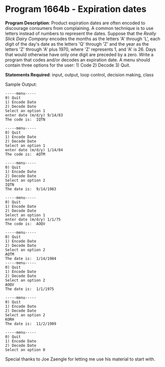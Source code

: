 # Program 1664b - Expiration dates

**Program Description**:  Product expiration dates are often encoded to discourage consumers from complaining.  A common technique is to use letters instead of numbers to represent the dates.  Suppose that the _Really Slick Dairy Company_ encodes the months as the letters 'A' through 'L', each digit of the day's date as the letters 'Q' through 'Z' and the year as the letters 'Z' through 'A' plus 1970, where 'Z' represents 1, and 'A' is 26.  Days that would otherwise have only one digit are preceded by a zero.  Write a program that codes and/or decodes an expiration date.  A menu should contain three options for the user: 1) Code 2) Decode 3) Quit.

**Statements Required**:  input, output, loop control, decision making, class

Sample Output: 

	-----menu-----
	0) Quit
	1) Encode Date
	2) Decode Date
	Select an option 1
	enter date (m/d/y) 9/14/83
	The code is:  IQTN
	
	-----menu-----
	0) Quit
	1) Encode Date
	2) Decode Date
	Select an option 1
	enter date (m/d/y) 1/14/84
	The code is:  AQTM
	
	-----menu-----
	0) Quit
	1) Encode Date
	2) Decode Date
	Select an option 2
	IQTN
	The date is:  9/14/1983
	
	-----menu-----
	0) Quit
	1) Encode Date
	2) Decode Date
	Select an option 1
	enter date (m/d/y) 1/1/75
	The code is:  AOQV
	
	-----menu-----
	0) Quit
	1) Encode Date
	2) Decode Date
	Select an option 2
	AQTM
	The date is:  1/14/1984
	-----menu-----
	0) Quit
	1) Encode Date
	2) Decode Date
	Select an option 2
	AOQV
	The date is:  1/1/1975
	
	-----menu-----
	0) Quit
	1) Encode Date
	2) Decode Date
	Select an option 2
	KORH
	The date is:  11/2/1989
	
	-----menu-----
	0) Quit
	1) Encode Date
	2) Decode Date
	Select an option 0

Special thanks to Joe Zaengle for letting me use his material to start with.

